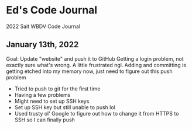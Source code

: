 # Ed's Code Journal
2022 Sait WBDV Code Journal

## January 13th, 2022 
Goal: Update "website" and push it to GitHub
Getting a login problem, not exactly sure what's wrong. A little frustrated ngl.
Adding and committing is getting etched into my memory now, just need to figure out this push problem
- Tried to push to git for the first time
- Having a few problems
- Might need to set up SSH keys
- Set up SSH key but still unable to push lol
- Used trusty ol' Google to figure out how to change it from HTTPS to SSH so I can finally push
